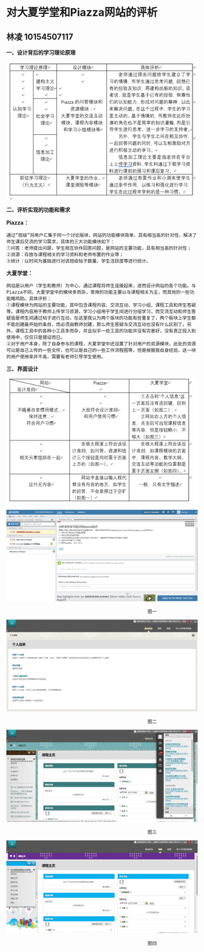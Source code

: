 对大夏学堂和Piazza网站的评析
==========================
林凌 10154507117
----------------------------

**一、设计背后的学习理论原理**

![image](https://github.com/ECNU-DEIT-2015/10154507117/blob/master/doc/image/1.png)

**二、评析实现的功能和需求**

 **Piazza：**

    通过“班级”将用户汇集于同一个讨论版块，网站的功能模块简单，具有相当高的针对性，解决了师生课后交流的学习需求，具体的三大功能模块如下：
    ①问答：老师提出问题，学生相互协作回答问题，是网站的主要功能，具有相当高的针对性；
    ②资源：存放与课程相关的学习资料和老师布置的作业等；
    ③统计：以时间为基础进行对该班级帖子数量、学生活跃度等进行统计。
    
 **大夏学堂：**
  
    网站是以用户（学生和教师）为中心，通过课程将师生连接起来，进而设计网站的各个功能。与Piazza不同，大夏学堂中的模块多而杂，常用的功能主要以与课程相关为主，而其他的一些功能略鸡肋。具体评析：
    ①课程模块为网站的主要功能，其中包含课程内容、交流互动、学习小组、课程工具和师生答疑等。课程内容用于教师上传学习资源，学习小组用于学生间进行分组学习，而交流互动和师生答疑皆是师生间通过帖子进行互动，在这里我认为两个版块的功能有些重复了，两个板块上学生都不能创建最开始的条目，而必须由教师创建，那么师生答疑与交流互动也没有什么区别了。另外，课程工具中的各种小工具多而杂，并且似乎一些工具的功能并没有完善好，没有真正投入到使用中，仅仅只是摆设而已。
    ②对于用户本身，除了自身参与的课程，大夏学堂中还设置了针对用户的资源模块，此处的资源可以是自己上传的一些文件，也可以是自己的一些工作流程图等，但是根据我自身经验，这一块的用户使用率并不高，需要有老师引导学生使用。

**三、界面设计**

![image](https://github.com/ECNU-DEIT-2015/10154507117/blob/master/doc/image/2.png)

![image](https://github.com/ECNU-DEIT-2015/10154507117/blob/master/doc/image/3.png)

                                                        图一

![image](https://github.com/ECNU-DEIT-2015/10154507117/blob/master/doc/image/4.png)

                                                        图二

![image](https://github.com/ECNU-DEIT-2015/10154507117/blob/master/doc/image/5.png)

                                                        图三

![image](https://github.com/ECNU-DEIT-2015/10154507117/blob/master/doc/image/6.png)
 
                                                        图四
